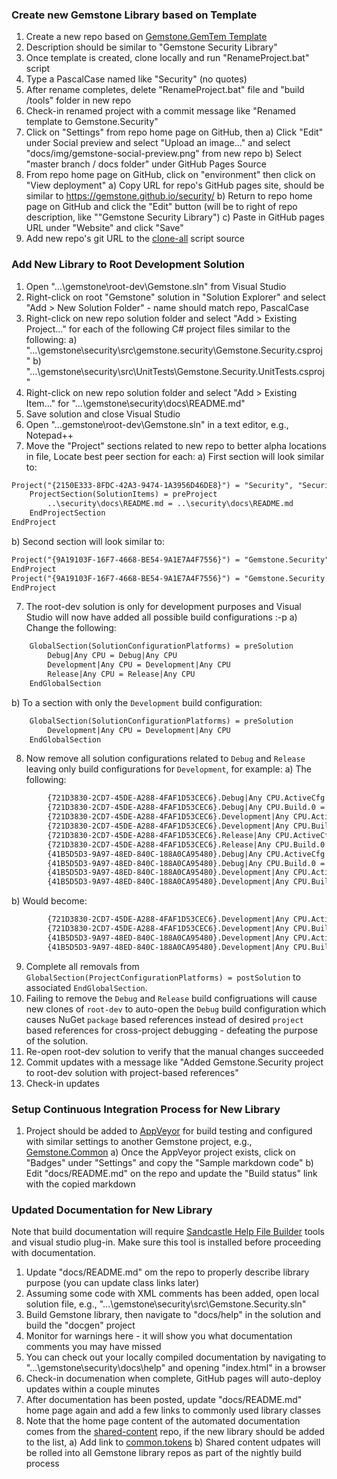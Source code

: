 ### Create new Gemstone Library based on Template

1) Create a new repo based on [Gemstone.GemTem Template](https://github.com/gemstone/gemtem/generate)
2) Description should be similar to "Gemstone Security Library"
3) Once template is created, clone locally and run "RenameProject.bat" script
4) Type a PascalCase named like "Security" (no quotes)
5) After rename completes, delete "RenameProject.bat" file and "build /tools" folder in new repo
6) Check-in renamed project with a commit message like "Renamed template to Gemstone.Security"
7) Click on "Settings" from repo home page on GitHub, then
 a) Click "Edit" under Social preview and select "Upload an image..." and select "docs/img/gemstone-social-preview.png" from new repo
 b) Select "master branch / docs folder" under GitHub Pages Source
8) From repo home page on GitHub, click on "environment" then click on "View deployment"
 a) Copy URL for repo's GitHub pages site, should be similar to https://gemstone.github.io/security/
 b) Return to repo home page on GitHub and click the "Edit" button (will be to right of repo description, like ""Gemstone Security Library")
 c) Paste in GitHub pages URL under "Website" and click "Save"
9) Add new repo's git URL to the [clone-all](https://github.com/gemstone/root-dev/blob/master/clone-commands.txt) script source 

### Add New Library to Root Development Solution

1) Open "...\gemstone\root-dev\Gemstone.sln" from Visual Studio
2) Right-click on root "Gemstone" solution in "Solution Explorer" and select "Add > New Solution Folder" - name should match repo, PascalCase
3) Right-click on new repo solution folder and select "Add > Existing Project..." for each of the following C# project files similar to the following:
 a) "...\gemstone\security\src\gemstone.security\Gemstone.Security.csproj"
 b) "...\gemstone\security\src\UnitTests\Gemstone.Security.UnitTests.csproj"
4) Right-click on new repo solution folder and select "Add > Existing Item..." for "...\gemstone\security\docs\README.md"
5) Save solution and close Visual Studio
6) Open "...gemstone\root-dev\Gemstone.sln" in a text editor, e.g., Notepad++
7) Move the "Project" sections related to new repo to better alpha locations in file, Locate  best peer section for each:
 a) First section will look similar to:
```xml
Project("{2150E333-8FDC-42A3-9474-1A3956D46DE8}") = "Security", "Security", "{AC074377-1D21-43EA-8CC6-280FD0B613AD}"
	ProjectSection(SolutionItems) = preProject
		..\security\docs\README.md = ..\security\docs\README.md
	EndProjectSection
EndProject
```
 b) Second section will look similar to:
```xml
Project("{9A19103F-16F7-4668-BE54-9A1E7A4F7556}") = "Gemstone.Security", "..\security\src\Gemstone.Security\Gemstone.Security.csproj", "{1D1987D0-3CA1-4FAA-839A-F3510FA3A4A4}"
EndProject
Project("{9A19103F-16F7-4668-BE54-9A1E7A4F7556}") = "Gemstone.Security.UnitTests", "..\security\src\UnitTests\Gemstone.Security.UnitTests.csproj", "{3DAC8F1B-00F9-4D83-B155-249D093662BC}"
EndProject
```
7) The root-dev solution is only for development purposes and Visual Studio will now have added all possible build configurations :-p
 a) Change the following:
```xml
	GlobalSection(SolutionConfigurationPlatforms) = preSolution
		Debug|Any CPU = Debug|Any CPU
		Development|Any CPU = Development|Any CPU
		Release|Any CPU = Release|Any CPU
	EndGlobalSection
```
 b) To a section with only the `Development` build configuration:
```xml
	GlobalSection(SolutionConfigurationPlatforms) = preSolution
		Development|Any CPU = Development|Any CPU
	EndGlobalSection
```
8) Now remove all solution configurations related to `Debug` and `Release` leaving only build configurations for `Development`, for example:
 a) The following:
```xml
		{721D3830-2CD7-45DE-A288-4FAF1D53CEC6}.Debug|Any CPU.ActiveCfg = Debug|Any CPU
		{721D3830-2CD7-45DE-A288-4FAF1D53CEC6}.Debug|Any CPU.Build.0 = Debug|Any CPU
		{721D3830-2CD7-45DE-A288-4FAF1D53CEC6}.Development|Any CPU.ActiveCfg = Development|Any CPU
		{721D3830-2CD7-45DE-A288-4FAF1D53CEC6}.Development|Any CPU.Build.0 = Development|Any CPU
		{721D3830-2CD7-45DE-A288-4FAF1D53CEC6}.Release|Any CPU.ActiveCfg = Release|Any CPU
		{721D3830-2CD7-45DE-A288-4FAF1D53CEC6}.Release|Any CPU.Build.0 = Release|Any CPU
		{41B5D5D3-9A97-48ED-840C-188A0CA95480}.Debug|Any CPU.ActiveCfg = Debug|Any CPU
		{41B5D5D3-9A97-48ED-840C-188A0CA95480}.Debug|Any CPU.Build.0 = Debug|Any CPU
		{41B5D5D3-9A97-48ED-840C-188A0CA95480}.Development|Any CPU.ActiveCfg = Development|Any CPU
		{41B5D5D3-9A97-48ED-840C-188A0CA95480}.Development|Any CPU.Build.0 = Development|Any CPU

```
 b) Would become:
```xml
		{721D3830-2CD7-45DE-A288-4FAF1D53CEC6}.Development|Any CPU.ActiveCfg = Development|Any CPU
		{721D3830-2CD7-45DE-A288-4FAF1D53CEC6}.Development|Any CPU.Build.0 = Development|Any CPU
		{41B5D5D3-9A97-48ED-840C-188A0CA95480}.Development|Any CPU.ActiveCfg = Development|Any CPU
		{41B5D5D3-9A97-48ED-840C-188A0CA95480}.Development|Any CPU.Build.0 = Development|Any CPU
```
9) Complete all removals from `GlobalSection(ProjectConfigurationPlatforms) = postSolution` to associated `EndGlobalSection`.
10) Failing to remove the `Debug` and `Release` build configruations will cause new clones of `root-dev` to auto-open the `Debug` build configuration which causes NuGet `package` based references instead of desired `project` based references for cross-project debugging - defeating the purpose of the solution.
11) Re-open root-dev solution to verify that the manual changes succeeded
12) Commit updates with a message like "Added Gemstone.Security project to root-dev solution with project-based references"
13) Check-in updates

### Setup Continuous Integration Process for New Library

1) Project should be added to [AppVeyor](https://www.appveyor.com/) for build testing and configured with similar settings to another Gemstone project, e.g., [Gemstone.Common](https://ci.appveyor.com/project/ritchiecarroll/common)
 a) Once the AppVeyor project exists, click on "Badges" under "Settings" and copy the "Sample markdown code"
 b) Edit "docs/README.md" on the repo and update the "Build status" link with the copied markdown

### Updated Documentation for New Library

Note that build documentation will require [Sandcastle Help File Builder](https://github.com/EWSoftware/SHFB/releases) tools and visual studio plug-in.
Make sure this tool is installed before proceeding with documentation.

1) Update "docs/README.md" om the repo to properly describe library purpose (you can update class links later)
2) Assuming some code with XML comments has been added, open local solution file, e.g., "...\gemstone\security\src\Gemstone.Security.sln"
3) Build Gemstone library, then navigate to "docs/help" in the solution and build the "docgen" project
4) Monitor for warnings here - it will show you what documentation comments you may have missed
5) You can check out your locally compiled documentation by navigating to "...\gemstone\security\docs\help\" and opening "index.html" in a browser
6) Check-in documenation when complete, GitHub pages will auto-deploy updates within a couple minutes
7) After documentation has been posted, update "docs/README.md" home page again and add a few links to commonly used library classes
8) Note that the home page content of the automated documentation comes from the [shared-content](https://github.com/gemstone/shared-content) repo, if the new library should be added to the list,
 a) Add link to [common.tokens](https://github.com/gemstone/shared-content/blob/master/src/DocGen/common.tokens)
 b) Shared content udpates will be rolled into all Gemstone library repos as part of the nightly build process
